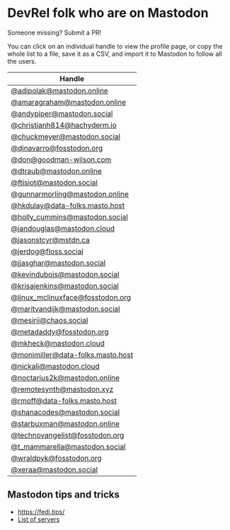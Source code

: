 # DevRel folk who are on Mastodon

Someone missing? Submit a PR!

You can click on an individual handle to view the profile page, or copy the whole list to a file, save it as a CSV, and import it to Mastodon to follow all the users. 

| Handle |
|-|
| [@adipolak@mastodon.online](https://mastodon.online/@adipolak) |
| [@amaragraham@mastodon.online](https://mastodon.online/@amaragraham) |
| [@andypiper@mastodon.social](https://mastodon.social/@andypiper) |
| [@christianh814@hachyderm.io](https://hachyderm.io/@christianh814) |
| [@chuckmeyer@mastodon.social](https://mastodon.social/@xeraa) |
| [@djnavarro@fosstodon.org](https://fosstodon.org/@djnavarro) |
| [@don@goodman-wilson.com](https://goodman-wilson.com/@don) |
| [@dtraub@mastodon.online](https://mastodon.online/@dtraub) |
| [@ftisiot@mastodon.social]( https://mastodon.social/@ftisiot) |
| [@gunnarmorling@mastodon.online](https://mastodon.online/@gunnarmorling) |
| [@hkdulay@data-folks.masto.host](https://data-folks.masto.host/@hkdulay) |
| [@holly_cummins@mastodon.social](https://mastodon.social/@holly_cummins) |
| [@iandouglas@mastodon.cloud](https://mastodon.cloud/@iandouglas) |
| [@jasonstcyr@mstdn.ca](https://mstdn.ca/@jasonstcyr) |
| [@jerdog@floss.social]( https://floss.social/@jerdog) |
| [@jjasghar@mastodon.social](https://mastodon.social/@jjasghar) |
| [@kevindubois@mastodon.social](https://mastodon.social/@kevindubois) |
| [@krisajenkins@mastodon.social](https://mastodon.social/@krisajenkins) |
| [@linux_mclinuxface@fosstodon.org](https://fosstodon.org/@linux_mclinuxface) |
| [@maritvandijk@mastodon.social](https://mastodon.social/@maritvandijk) |
| [@mesirii@chaos.social](https://chaos.social/@mesirii) |
| [@metadaddy@fosstodon.org](https://fosstodon.org/@metadaddy) |
| [@mkheck@mastodon.cloud](https://mastodon.cloud/@mkheck) |
| [@monimiller@data-folks.masto.host](https://data-folks.masto.host/@monimiller) |
| [@nickali@mastodon.cloud](https://mastodon.cloud/@nickali) |
| [@noctarius2k@mastodon.online](https://mastodon.online/@noctarius2k) |
| [@remotesynth@mastodon.xyz](https://mastodon.xyz/@remotesynth) |
| [@rmoff@data-folks.masto.host](https://data-folks.masto.host/@rmoff) |
| [@shanacodes@mastodon.social](https://mastodon.social/@shanacodes) |
| [@starbuxman@mastodon.online](https://mastodon.online/@starbuxman) |
| [@technovangelist@fosstodon.org](https://fosstodon.org/@technovangelist) |
| [@t_mammarella@mastodon.social](https://mastodon.social/@t_mammarella) |
| [@wraldpyk@fosstodon.org](https://fosstodon.org/@wraldpyk) |
| [@xeraa@mastodon.social](https://mastodon.social/@xeraa) |

## Mastodon tips and tricks

* https://fedi.tips/
* [List of servers](https://joinmastodon.org/servers)
